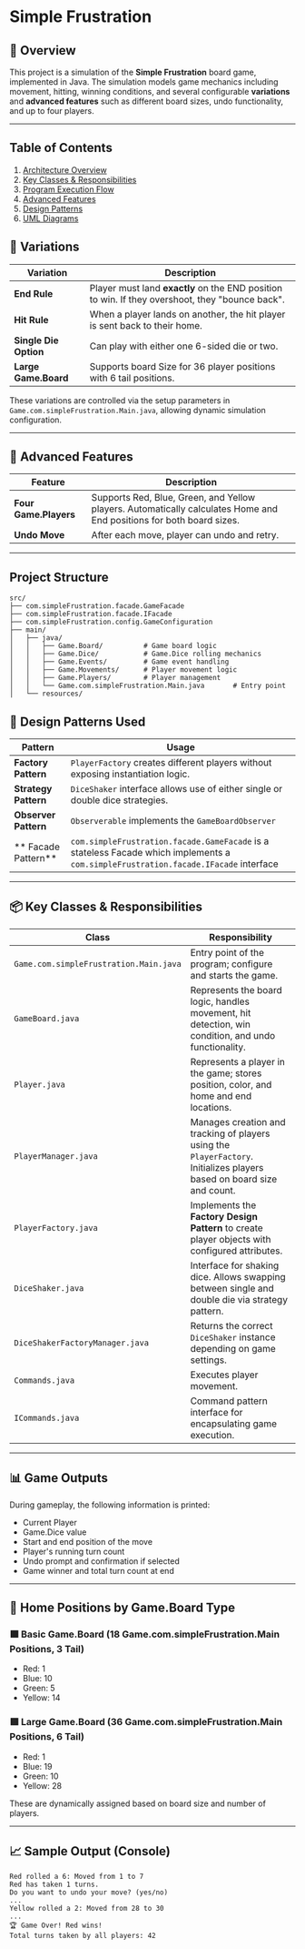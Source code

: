 # Simple Frustration

## 📌 Overview

This project is a simulation of the **Simple Frustration** board game, implemented in Java. The simulation models game mechanics including movement, hitting, winning conditions, and several configurable **variations** and **advanced features** such as different board sizes, undo functionality, and up to four players.

---

## Table of Contents
1. [Architecture Overview](#architecture-overview)
2. [Key Classes & Responsibilities](#key-classes--responsibilities)
3. [Program Execution Flow](#program-execution-flow)
4. [Advanced Features](#advanced-features)
5. [Design Patterns](#design-patterns)
6. [UML Diagrams](#uml-diagrams)



## 🔧 Variations

| Variation             | Description                                                                                     |
|-----------------------|-------------------------------------------------------------------------------------------------|
| **End Rule**          | Player must land **exactly** on the END position to win. If they overshoot, they "bounce back". |
| **Hit Rule**          | When a player lands on another, the hit player is sent back to their home.                      |
| **Single Die Option** | Can play with either one 6-sided die or two.                                                    |
| **Large Game.Board**       | Supports board Size for 36 player positions with 6 tail positions.                              |

These variations are controlled via the setup parameters in `Game.com.simpleFrustration.Main.java`, allowing dynamic simulation configuration.

---

## 🚀 Advanced Features

| Feature          | Description                                                                                                        |
|------------------|--------------------------------------------------------------------------------------------------------------------|
| **Four Game.Players** | Supports Red, Blue, Green, and Yellow players. Automatically calculates Home and End positions for both board sizes. |
| **Undo Move**    | After each move, player can undo and retry.      |

--- 
## Project Structure
````
src/
├── com.simpleFrustration.facade.GameFacade
├── com.simpleFrustration.facade.IFacade
├── com.simpleFrustration.config.GameConfiguration
├── main/
│   ├── java/
│   │   ├── Game.Board/          # Game board logic
│   │   ├── Game.Dice/           # Game.Dice rolling mechanics
│   │   ├── Game.Events/         # Game event handling
│   │   ├── Game.Movements/      # Player movement logic
│   │   ├── Game.Players/        # Player management
│   │   └── Game.com.simpleFrustration.Main.java       # Entry point
│   └── resources/
````

## 🧠 Design Patterns Used

| Pattern              | Usage                                                                           |
|----------------------|---------------------------------------------------------------------------------|
| **Factory Pattern**  | `PlayerFactory` creates different players without exposing instantiation logic. |
| **Strategy Pattern** | `DiceShaker` interface allows use of either single or double dice strategies.   |
| **Observer Pattern** | `Observerable` implements the `GameBoardObserver`                               |
| ** Facade Pattern**  | `com.simpleFrustration.facade.GameFacade` is a stateless Facade which implements a `com.simpleFrustration.facade.IFacade` interface       | 
---

## 📦 Key Classes & Responsibilities

| Class                    | Responsibility                                                                                           |
|-------------------------|----------------------------------------------------------------------------------------------------------|
| `Game.com.simpleFrustration.Main.java`             | Entry point of the program; configure and starts the game.                                               |
| `GameBoard.java`        | Represents the board logic, handles movement, hit detection, win condition, and undo functionality.      |
| `Player.java`           | Represents a player in the game; stores position, color, and home and end locations.                     |
| `PlayerManager.java`    | Manages creation and tracking of players using the `PlayerFactory`. Initializes players based on board size and count. |
| `PlayerFactory.java`    | Implements the **Factory Design Pattern** to create player objects with configured attributes.           |
| `DiceShaker.java`       | Interface for shaking dice. Allows swapping between single and double die via strategy pattern.          |
| `DiceShakerFactoryManager.java` | Returns the correct `DiceShaker` instance depending on game settings.                                    |
| `Commands.java`         | Executes player movement.                                                                                |
| `ICommands.java`        | Command pattern interface for encapsulating game execution.                                         |

---

## 📊 Game Outputs

During gameplay, the following information is printed:
- Current Player
- Game.Dice value
- Start and end position of the move
- Player's running turn count
- Undo prompt and confirmation if selected
- Game winner and total turn count at end

---

## 📌 Home Positions by Game.Board Type

### 🟩 Basic Game.Board (18 Game.com.simpleFrustration.Main Positions, 3 Tail)
- Red: 1
- Blue: 10
- Green: 5
- Yellow: 14

### 🟥 Large Game.Board (36 Game.com.simpleFrustration.Main Positions, 6 Tail)
- Red: 1
- Blue: 19
- Green: 10
- Yellow: 28

These are dynamically assigned based on board size and number of players.

---

## 📈 Sample Output (Console)

```text
Red rolled a 6: Moved from 1 to 7
Red has taken 1 turns.
Do you want to undo your move? (yes/no)
...
Yellow rolled a 2: Moved from 28 to 30
...
🏆 Game Over! Red wins!
Total turns taken by all players: 42
